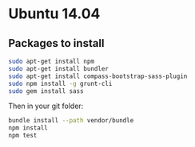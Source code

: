 # Ubuntu 14.04

## Packages to install
```bash
sudo apt-get install npm
sudo apt-get install bundler
sudo apt-get install compass-bootstrap-sass-plugin
sudo npm install -g grunt-cli
sudo gem install sass
```

Then in your git folder:

```bash
bundle install --path vendor/bundle
npm install
npm test
```
